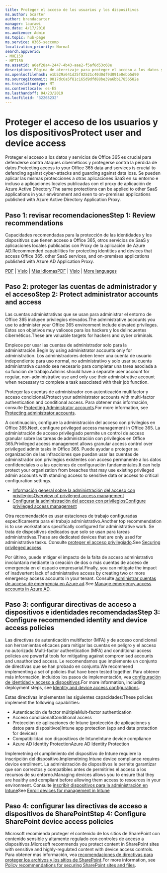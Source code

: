 ```yaml
---
title: Proteger el acceso de los usuarios y los dispositivos
ms.author: bcarter
author: brendacarter
manager: laurawi
ms.date: 4/17/2018
ms.audience: Admin
ms.topic: hub-page
ms.service: O365-seccomp
localization_priority: Normal
search.appverid:
- MOE150
- MET150
ms.assetid: a6ef28a4-2447-4b43-aae2-f5af6d53c68e
description: Página de aterrizaje para proteger el acceso a los datos y servicios de O365
ms.openlocfilehash: e1b529a641d25f82521c40d0df9d091e0ebb5d90
ms.sourcegitcommit: 0017dc6a5f81c165d9dfd88be39a6bb17856582e
ms.translationtype: MT
ms.contentlocale: es-ES
ms.lasthandoff: 04/23/2019
ms.locfileid: "32265232"
---
```

# <a name="protect-user-and-device-access"></a><span data-ttu-id="59141-103">Proteger el acceso de los usuarios y los dispositivos</span><span class="sxs-lookup"><span data-stu-id="59141-103">Protect user and device access</span></span>

<span data-ttu-id="59141-104">Proteger el acceso a los datos y servicios de Office 365 es crucial para defenderse contra ataques cibernéticos y protegerse contra la pérdida de datos.</span><span class="sxs-lookup"><span data-stu-id="59141-104">Protecting access to your Office 365 data and services is crucial to defending against cyber-attacks and guarding against data loss.</span></span> <span data-ttu-id="59141-105">Se pueden aplicar las mismas protecciones a otras aplicaciones SaaS en su entorno e incluso a aplicaciones locales publicadas con el proxy de aplicación de Azure Active Directory.</span><span class="sxs-lookup"><span data-stu-id="59141-105">The same protections can be applied to other SaaS applications in your environment and even to on-premises applications published with Azure Active Directory Application Proxy.</span></span>
  
## <a name="step-1-review-recommendations"></a><span data-ttu-id="59141-106">Paso 1: revisar recomendaciones</span><span class="sxs-lookup"><span data-stu-id="59141-106">Step 1: Review recommendations</span></span>

<span data-ttu-id="59141-107">Capacidades recomendadas para la protección de las identidades y los dispositivos que tienen acceso a Office 365, otros servicios de SaaS y aplicaciones locales publicadas con Proxy de la aplicación de Azure AD.</span><span class="sxs-lookup"><span data-stu-id="59141-107">Recommended capabilities for protecting identities and devices that access Office 365, other SaaS services, and on-premises applications published with Azure AD Application Proxy.</span></span>
  
<span data-ttu-id="59141-108">[PDF](https://go.microsoft.com/fwlink/p/?linkid=841656) | [Visio](https://go.microsoft.com/fwlink/p/?linkid=841657) | [Más idiomas](https://www.microsoft.com/download/details.aspx?id=55032)</span><span class="sxs-lookup"><span data-stu-id="59141-108">[PDF](https://go.microsoft.com/fwlink/p/?linkid=841656) | [Visio](https://go.microsoft.com/fwlink/p/?linkid=841657) | [More languages](https://www.microsoft.com/download/details.aspx?id=55032)</span></span>
  
## <a name="step-2-protect-administrator-accounts-and-access"></a><span data-ttu-id="59141-109">Paso 2: proteger las cuentas de administrador y el acceso</span><span class="sxs-lookup"><span data-stu-id="59141-109">Step 2: Protect administrator accounts and access</span></span>
<span data-ttu-id="59141-110">Las cuentas administrativas que se usan para administrar el entorno de Office 365 incluyen privilegios elevados.</span><span class="sxs-lookup"><span data-stu-id="59141-110">The administrative accounts you use to administer your Office 365 environment include elevated privileges.</span></span> <span data-ttu-id="59141-111">Estos son objetivos muy valiosos para los hackers y los delincuentes cibernéticos.</span><span class="sxs-lookup"><span data-stu-id="59141-111">These are valuable targets for hackers and cyber criminals.</span></span> 

<span data-ttu-id="59141-112">Empiece por usar las cuentas de administrador solo para la administración.</span><span class="sxs-lookup"><span data-stu-id="59141-112">Begin by using administrator accounts only for administration.</span></span> <span data-ttu-id="59141-113">Los administradores deben tener una cuenta de usuario independiente para uso normal, no administrativo y solo usar su cuenta administrativa cuando sea necesario para completar una tarea asociada a su función de trabajo.</span><span class="sxs-lookup"><span data-stu-id="59141-113">Admins should have a separate user account for regular, non-administrative use and only use their administrative account when necessary to complete a task associated with their job function.</span></span>

<span data-ttu-id="59141-114">Proteger las cuentas de administrador con autenticación multifactor y acceso condicional.</span><span class="sxs-lookup"><span data-stu-id="59141-114">Protect your administrator accounts with multi-factor authentication and conditional access.</span></span> <span data-ttu-id="59141-115">Para obtener más información, consulte [Protecting Administrator accounts](https://docs.microsoft.com/en-us/microsoft-365/enterprise/identity-access-prerequisites#protecting-administrator-accounts).</span><span class="sxs-lookup"><span data-stu-id="59141-115">For more information, see [Protecting administrator accounts](https://docs.microsoft.com/en-us/microsoft-365/enterprise/identity-access-prerequisites#protecting-administrator-accounts).</span></span> 

<span data-ttu-id="59141-116">A continuación, configure la administración del acceso con privilegios en Office 365.</span><span class="sxs-lookup"><span data-stu-id="59141-116">Next, configure privileged access management in Office 365.</span></span> <span data-ttu-id="59141-117">La administración de acceso privilegiado permite un control de acceso granular sobre las tareas de administración con privilegios en Office 365.</span><span class="sxs-lookup"><span data-stu-id="59141-117">Privileged access management allows granular access control over privileged admin tasks in Office 365.</span></span> <span data-ttu-id="59141-118">Puede ayudar a proteger su organización de las infracciones que puedan usar las cuentas de administrador con privilegios existentes con acceso permanente a los datos confidenciales o a las opciones de configuración fundamentales.</span><span class="sxs-lookup"><span data-stu-id="59141-118">It can help protect your organization from breaches that may use existing privileged admin accounts with standing access to sensitive data or access to critical configuration settings.</span></span>

- [<span data-ttu-id="59141-119">Información general sobre la administración del acceso con privilegios</span><span class="sxs-lookup"><span data-stu-id="59141-119">Overview of privileged access management</span></span>](privileged-access-management-overview.md)
- [<span data-ttu-id="59141-120">Configurar la administración del acceso con privilegios</span><span class="sxs-lookup"><span data-stu-id="59141-120">Configure privileged access management</span></span>](privileged-access-management-configuration.md)

<span data-ttu-id="59141-121">Otra recomendación es usar estaciones de trabajo configuradas específicamente para el trabajo administrativo.</span><span class="sxs-lookup"><span data-stu-id="59141-121">Another top recommendation is to use workstations specifically configured for administrative work.</span></span> <span data-ttu-id="59141-122">Se trata de dispositivos dedicados que solo se usan para tareas administrativas.</span><span class="sxs-lookup"><span data-stu-id="59141-122">These are dedicated devices that are only used for administrative tasks.</span></span> <span data-ttu-id="59141-123">Consulte [proteger el acceso privilegiado](https://docs.microsoft.com/en-us/windows-server/identity/securing-privileged-access/securing-privileged-access).</span><span class="sxs-lookup"><span data-stu-id="59141-123">See [Securing privileged access](https://docs.microsoft.com/en-us/windows-server/identity/securing-privileged-access/securing-privileged-access).</span></span>

<span data-ttu-id="59141-124">Por último, puede mitigar el impacto de la falta de acceso administrativo involuntaria mediante la creación de dos o más cuentas de acceso de emergencia en el espacio empresarial.</span><span class="sxs-lookup"><span data-stu-id="59141-124">Finally, you can mitigate the impact of inadvertent lack of administrative access by creating two or more emergency access accounts in your tenant.</span></span> <span data-ttu-id="59141-125">Consulte [administrar cuentas de acceso de emergencia en Azure ad](https://docs.microsoft.com/en-us/azure/active-directory/users-groups-roles/directory-emergency-access).</span><span class="sxs-lookup"><span data-stu-id="59141-125">See [Manage emergency access accounts in Azure AD](https://docs.microsoft.com/en-us/azure/active-directory/users-groups-roles/directory-emergency-access).</span></span> 

## <a name="step-3-configure-recommended-identity-and-device-access-policies"></a><span data-ttu-id="59141-126">Paso 3: configurar directivas de acceso a dispositivos e identidades recomendadas</span><span class="sxs-lookup"><span data-stu-id="59141-126">Step 3: Configure recommended identity and device access policies</span></span>
<span data-ttu-id="59141-127">Las directivas de autenticación multifactor (MFA) y de acceso condicional son herramientas eficaces para mitigar las cuentas en peligro y el acceso no autorizado.</span><span class="sxs-lookup"><span data-stu-id="59141-127">Multi-factor authentication (MFA) and conditional access policies are powerful tools for mitigating against compromised accounts and unauthorized access.</span></span> <span data-ttu-id="59141-128">Le recomendamos que implemente un conjunto de directivas que se han probado en conjunto.</span><span class="sxs-lookup"><span data-stu-id="59141-128">We recommend implementing a set of policies that have been tested together.</span></span> <span data-ttu-id="59141-129">Para obtener más información, incluidos los pasos de implementación, vea [configuración de identidad y acceso a dispositivos](https://docs.microsoft.com/en-us/microsoft-365/enterprise/microsoft-365-policies-configurations).</span><span class="sxs-lookup"><span data-stu-id="59141-129">For more information, including deployment steps, see [Identity and device access configurations](https://docs.microsoft.com/en-us/microsoft-365/enterprise/microsoft-365-policies-configurations).</span></span>

 <span data-ttu-id="59141-130">Estas directivas implementan las siguientes capacidades:</span><span class="sxs-lookup"><span data-stu-id="59141-130">These policies implement the following capabilities:</span></span>
- <span data-ttu-id="59141-131">Autenticación de factor múltiple</span><span class="sxs-lookup"><span data-stu-id="59141-131">Mult-factor authentication</span></span>
- <span data-ttu-id="59141-132">Acceso condicional</span><span class="sxs-lookup"><span data-stu-id="59141-132">Conditional access</span></span>
- <span data-ttu-id="59141-133">Protección de aplicaciones de Intune (protección de aplicaciones y datos para dispositivos)</span><span class="sxs-lookup"><span data-stu-id="59141-133">Intune app protection (app and data protection for devices)</span></span>
- <span data-ttu-id="59141-134">Compatibilidad con dispositivos de Intune</span><span class="sxs-lookup"><span data-stu-id="59141-134">Intune device compliance</span></span>
- <span data-ttu-id="59141-135">Azure AD Identity Protection</span><span class="sxs-lookup"><span data-stu-id="59141-135">Azure AD Identity Protection</span></span>

<span data-ttu-id="59141-136">Implemetning el cumplimiento del dispositivo de Intune requiere la inscripción del dispositivo.</span><span class="sxs-lookup"><span data-stu-id="59141-136">Implemetning Intune device compliance requires device enrollment.</span></span> <span data-ttu-id="59141-137">La administración de dispositivos le permite garantizar que son correctos y compatibles antes de permitirles el acceso a los recursos de su entorno.</span><span class="sxs-lookup"><span data-stu-id="59141-137">Managing devices allows you to ensure that they are healthy and compliant before allowing them access to resources in your environment.</span></span> <span data-ttu-id="59141-138">Consulte [inscribir dispositivos para la administración en Intune](https://docs.microsoft.com/intune-classic/deploy-use/enroll-devices-in-microsoft-intune)</span><span class="sxs-lookup"><span data-stu-id="59141-138">See [Enroll devices for management in Intune](https://docs.microsoft.com/intune-classic/deploy-use/enroll-devices-in-microsoft-intune)</span></span>

## <a name="step-4-configure-sharepoint-device-access-policies"></a><span data-ttu-id="59141-139">Paso 4: configurar las directivas de acceso a dispositivos de SharePoint</span><span class="sxs-lookup"><span data-stu-id="59141-139">Step 4: Configure SharePoint device access policies</span></span>

<span data-ttu-id="59141-140">Microsoft recomienda proteger el contenido de los sitios de SharePoint con contenido sensible y altamente regulado con controles de acceso a dispositivos.</span><span class="sxs-lookup"><span data-stu-id="59141-140">Microsoft recommends you protect content in SharePoint sites with sensitive and highly-regulated content with device access controls.</span></span> <span data-ttu-id="59141-141">Para obtener más información, vea [recomendaciones de directivas para proteger los archivos y los sitios de SharePoint](https://docs.microsoft.com/en-us/microsoft-365/enterprise/sharepoint-file-access-policies).</span><span class="sxs-lookup"><span data-stu-id="59141-141">For more information, see [Policy recommendations for securing SharePoint sites and files](https://docs.microsoft.com/en-us/microsoft-365/enterprise/sharepoint-file-access-policies).</span></span>



    

